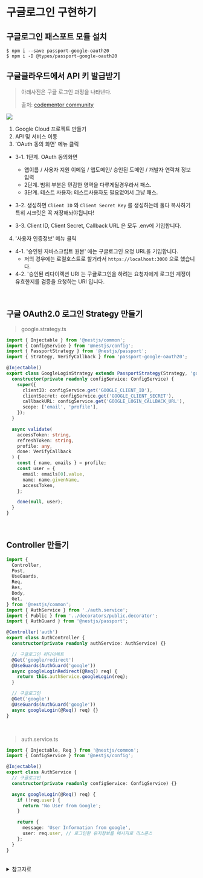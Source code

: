 # 구글로그인 구현하기

## 구글로그인 패스포트 모듈 설치

```shell
$ npm i --save passport-google-oauth20
$ npm i -D @types/passport-google-oauth20
```

## 구글클라우드에서 API 키 발급받기

> 아래사진은 구글 로그인 과정을 나타낸다.
>
> 출처: [codementor community](https://www.codementor.io/@michaelowolabi/how-to-implement-login-with-google-in-nest-js-163dvexghy#comments-163dvexghy)

![](https://res.cloudinary.com/practicaldev/image/fetch/s--yKvlILYE--/c_limit%2Cf_auto%2Cfl_progressive%2Cq_auto%2Cw_880/https://dev-to-uploads.s3.amazonaws.com/uploads/articles/fiwgyltsex0j5xr1lror.png)

1. Google Cloud 프로젝트 만들기
2. API 및 서비스 이동
3. 'OAuth 동의 화면' 메뉴 클릭

- 3-1. 1단계. OAuth 동의화면
  - 앱이름 / 사용자 지원 이메일 / 앱도메인/ 승인된 도메인 / 개발자 연락처 정보 입력
  - 2단계. 범위 부분은 민감한 영역을 다루게될경우라서 패스.
  - 3단계. 테스트 사용자: 테스트사용자도 필요없어서 그냥 패스.
- 3-2. 생성하면 `Client ID` 와 `Client Secret Key` 를 생성하는데 둘다 복사하기 특히 시크릿은 꼭 저장해놔야됩니다!

- 3-3. Client ID, Client Secret, Callback URL 은 모두 .env에 기입합니다.

4. '사용자 인증정보' 메뉴 클릭

- 4-1. '승인된 자바스크립트 원본' 에는 구글로그인 요청 URL을 기입합니다.
  - 저의 경우에는 로컬호스트로 할거라서 `https://localhost:3000` 으로 했습니다.
- 4-2. '승인된 리다이렉션 URI 는 구글로그인을 하려는 요청자에게 로그인 계정이 유효한지를 검증을 요청하는 URI 입니다.

<br>

## 구글 OAuth2.0 로그인 Strategy 만들기

> google.strategy.ts

```ts
import { Injectable } from '@nestjs/common';
import { ConfigService } from '@nestjs/config';
import { PassportStrategy } from '@nestjs/passport';
import { Strategy, VerifyCallback } from 'passport-google-oauth20';

@Injectable()
export class GoogleLoginStrategy extends PassportStrategy(Strategy, 'google') {
  constructor(private readonly configService: ConfigService) {
    super({
      clientID: configService.get('GOOGLE_CLIENT_ID'),
      clientSecret: configService.get('GOOGLE_CLIENT_SECRET'),
      callbackURL: configService.get('GOOGLE_LOGIN_CALLBACK_URL'),
      scope: ['email', 'profile'],
    });
  }

  async validate(
    accessToken: string,
    refreshToken: string,
    profile: any,
    done: VerifyCallback
  ) {
    const { name, emails } = profile;
    const user = {
      email: emails[0].value,
      name: name.givenName,
      accessToken,
    };

    done(null, user);
  }
}
```

<br>

## Controller 만들기

```ts
import {
  Controller,
  Post,
  UseGuards,
  Req,
  Res,
  Body,
  Get,
} from '@nestjs/common';
import { AuthService } from './auth.service';
import { Public } from '../decorators/public.decorator';
import { AuthGuard } from '@nestjs/passport';

@Controller('auth')
export class AuthController {
  constructor(private readonly authService: AuthService) {}

  // 구글로그인 리다이렉트
  @Get('google/redirect')
  @UseGuards(AuthGuard('google'))
  async googleLoginRedirect(@Req() req) {
    return this.authService.googleLogin(req);
  }

  // 구글로그인
  @Get('google')
  @UseGuards(AuthGuard('google'))
  async googleLogin(@Req() req) {}
}
```

<br>

> auth.service.ts

```ts
import { Injectable, Req } from '@nestjs/common';
import { ConfigService } from '@nestjs/config';

@Injectable()
export class AuthService {
  // 구글로그인
  constructor(private readonly configService: ConfigService) {}

  async googleLogin(@Req() req) {
    if (!req.user) {
      return 'No User from Google';
    }

    return {
      message: 'User Information from google',
      user: req.user, // 로그인한 유저정보를 메시지로 리스폰스
    };
  }
}
```

<br>

<details>
<summary>참고자료</summary>

### 구글로그인

- [codementor.io/@michaelowolabi](https://www.codementor.io/@michaelowolabi/how-to-implement-login-with-google-in-nest-js-163dvexghy#comments-163dvexghy)

</details>
